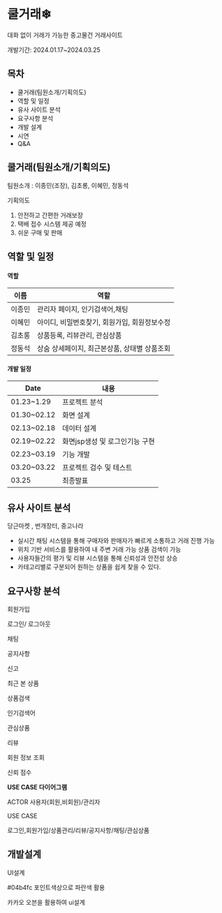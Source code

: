 # 쿨거래❄
대화 없이 거래가 가능한 중고물건 거래사이트

개발기간: 2024.01.17~2024.03.25

## 목차
- 쿨거래(팀원소개/기획의도)
- 역할 및 일정
- 유사 사이트 분석
- 요구사항 분석
- 개발 설계
- 시연
- Q&A
## 쿨거래(팀원소개/기획의도)
팀원소개 : 이종민(조장), 김초롱, 이혜민, 정동석

기획의도
1. 안전하고 간편한 거래보장
2. 택배 접수 시스템 제공 예정
3. 쉬운 구매 및 판매
## 역할 및 일정 
#### 역할 
| 이름 | 역할 |
| ------ |----------- |
| 이종민 | 관리자 페이지, 인기검색어,채팅  |
| 이혜민 |  아이디, 비밀번호찾기, 회원가입, 회원정보수정  |
| 김초롱 |  상품등록, 리뷰관리, 관심상품 |
| 정동석 |  상숨 상세페이지, 최근본상품, 상태별 상품조회 |

####  개발 일정 
| Date | 내용 |
| ------ |----------- |
| 01.23~1.29 | 프로젝트 분석 |
| 01.30~02.12 |  화면 설계 |
| 02.13~02.18 |  데이터 설계 |
| 02.19~02.22 |  화면jsp생성 및 로그인기능 구현 |
| 02.23~03.19 |  기능 개발 |
| 03.20~03.22 |  프로젝트 검수 및 테스트  |
| 03.25 |  최종발표  |


## 유사 사이트 분석 
당근마켓 , 번개장터, 중고나라  
- 실시간 채팅 시스템을 통해 구매자와 판매자가 빠르게 소통하고 거래 진행 가능
- 위치 기반 서비스를 활용하여 내 주변 거래 가능 상품 검색이 가능
- 사용자들간의 평가 및 리뷰 시스템을 통해 신뢰성과 안전성 상승
- 카테고리별로 구분되어 원하는 상품을 쉽게 찾을 수 있다.
 ## 요구사항 분석
 회원가입

 로그인/ 로그아웃

 채팅

공지사항

신고

최근 본 상품

상품검색

인기검색어

관심상품

리뷰

회원 정보 조회

신뢰 점수 

**USE CASE 다이어그램**

ACTOR 사용자(회원,비회원)/관리자

USE CASE 

로그인,회원가입/상품관리/리뷰/공지사항/채팅/관심상품

## 개발설계
UI설계 

#04b4fc 포인트색상으로 파란색 활용

카카오 오븐을 활용하여 ui설계 






 
